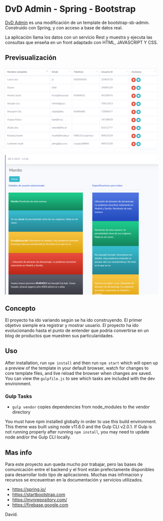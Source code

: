 # DvD Admin - Spring - Bootstrap

[DvD Admin](/spring/src/main/resources/static/img/dvd.svg) es una modificación de un template de bootstrap-sb-admin. Construido con Spring, y con acceso a base de datos real.

La aplicación llama los datos con un servicio Rest y muestra y ejecuta las consultas que enseña en un front adaptado con HTML, JAVASCRIPT Y CSS.

## Previsualización

![DvD Admin lista básica](/spring/src/main/resources/static/img/prev2.png)

![Detalles de elemento seleccionado](/spring/src/main/resources/static/img/prev1.png)

## Concepto

El proyecto ha ido variando según se ha ido construyendo. El primer objetivo siemple era registrar y mostrar usuario. El proyecto ha ido evolucionando hasta el punto de entender que podría convertirse en un blog de productos que muestren sus particularidades.


## Uso

After installation, run `npm install` and then run `npm start` which will open up a preview of the template in your default browser, watch for changes to core template files, and live reload the browser when changes are saved. You can view the `gulpfile.js` to see which tasks are included with the dev environment.

### Gulp Tasks
* `gulp vendor` copies dependencies from node_modules to the vendor directory

You must have npm installed globally in order to use this build environment. This theme was built using node v11.6.0 and the Gulp CLI v2.0.1. If Gulp is not running properly after running `npm install`, you may need to update node and/or the Gulp CLI locally.


## Mas info

Para este proyecto aun queda mucho por trabajar, pero las bases de comunicación entre el backend y el front están prefectamente disponibles para desarrollar todo tipo de aplicaciones. Muchas mas infrmacion y recursos se enceuentran en la documentación y servicios utilizados.

* <https://spring.io/>
* <https://startbootstrap.com>
* <https://mvnrepository.com/>
* <https://firebase.google.com>

David.
